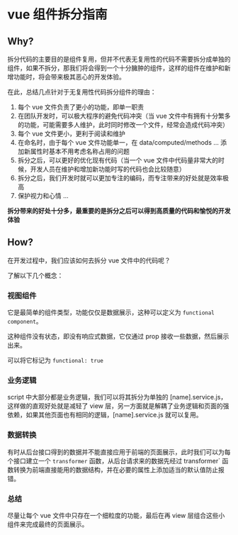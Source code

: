 # vue 组件拆分指南

## Why?

拆分代码的主要目的是组件复用，但并不代表无复用性的代码不需要拆分成单独的组件，如果不拆分，那我们将会得到一个十分臃肿的组件，这样的组件在维护和新增功能时，将会带来极其恶心的开发体验。

在此，总结几点针对于无复用性代码拆分组件的理由：

1. 每个 vue 文件负责了更小的功能，即单一职责
2. 在团队开发时，可以极大程序的避免代码冲突（当 vue 文件中有拥有十分繁多的功能，可能需要多人维护，此时同时修改一个文件，经常会造成代码冲突）
3. 每个 vue 文件更小，更利于阅读和维护
4. 在命名时，由于每个 vue 文件功能单一，在 data/computed/methods ... 添加新属性时基本不用考虑名称占用的问题
5. 拆分之后，可以更好的优化现有代码（当一个 vue 文件中代码量非常大的时候，开发人员在维护和增加新功能时写的代码也会比较随意）
6. 拆分之后，我们开发时就可以更加专注的编码，而专注带来的好处就是效率极高
7. 保护视力和心情
...

**拆分带来的好处十分多，最重要的是拆分之后可以得到高质量的代码和愉悦的开发体验**

## How?

在开发过程中，我们应该如何去拆分 vue 文件中的代码呢？

了解以下几个概念：

### 视图组件

它是最简单的组件类型，功能仅仅是数据展示，这种可以定义为 `functional component`。

这种组件没有状态，即没有响应式数据，它仅通过 prop 接收一些数据，然后展示出来。

可以将它标记为 `functional: true`

### 业务逻辑

script 中大部分都是业务逻辑，我们可以将其拆分为单独的 [name].service.js，这样做的直观好处就是减轻了 view 层，另一方面就是解耦了业务逻辑和页面的强依赖，如果其他页面也有相同的逻辑，[name].service.js 就可以复用。

### 数据转换

有时从后台接口得到的数据并不能直接应用于前端的页面展示，此时我们可以为每个接口建立一个 `transformer` 函数，从后台请求来的数据先经过 transformer` 函数转换为前端直接能用的数据结构，并在必要的属性上添加适当的默认值防止报错。


### 总结

尽量让每个 vue 文件中只存在一个细粒度的功能，最后在再 view 层组合这些小组件来完成最终的页面展示。